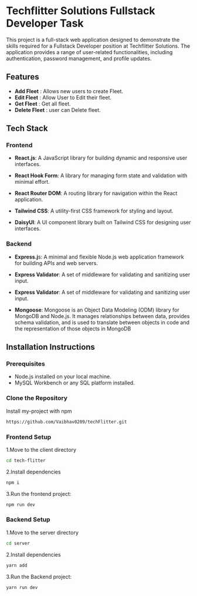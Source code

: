
# Techflitter Solutions Fullstack Developer Task

This project is a full-stack web application designed to demonstrate the skills required for a Fullstack Developer position at Techflitter Solutions. The application provides a range of user-related functionalities, including authentication, password management, and profile updates.






## Features

- **Add Fleet** : Allows new users to create  Fleet.
- **Edit Fleet** : Allow User to Edit their fleet.
- **Get Fleet** : Get all fleet.
- **Delete Fleet** : user can Delete fleet.







## Tech Stack
### Frontend



- **React.js**: A JavaScript library for building dynamic and responsive user interfaces.

- **React Hook Form**: A library for managing form state and validation with minimal effort.

- **React Router DOM**: A routing library for navigation within the React application.

- **Tailwind CSS**: A utility-first CSS framework for styling and layout.

- **DaisyUI**: A UI component library built on Tailwind CSS for designing user interfaces.


### Backend

- **Express.j**s: A minimal and flexible Node.js web application framework for building APIs and web servers.

- **Express Validator**: A set of middleware for validating and sanitizing user input.

- **Express Validator**: A set of middleware for validating and sanitizing user input.

- **Mongoose**:  Mongoose is an Object Data Modeling (ODM) library for MongoDB and Node.js. It manages relationships between data, provides schema validation, and is used to translate between objects in code and the representation of those objects in MongoDB


## Installation Instructions
### Prerequisites
- Node.js installed on your local machine.
- MySQL Workbench or any SQL platform installed.
### Clone the Repository

Install my-project with npm

```bash
https://github.com/Vaibhav0209/techFlitter.git

```

### Frontend Setup

1.Move to the client directory

```bash
cd tech-flitter

```

2.Install dependencies

```bash
npm i

```

3.Run the frontend project:

```bash
npm run dev

```

### Backend Setup

1.Move to the server directory

```bash
cd server

```

2.Install dependencies

```bash
yarn add

```

3.Run the Backend project:

```bash
yarn run dev

```


